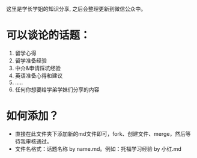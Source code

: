 这里是学长学姐的知识分享, 之后会整理更新到微信公众中。

# 可以谈论的话题：
1. 留学心得
2. 留学准备经验
3. 中介&申请踩坑经验
4. 英语准备心得和建议
5. .....
6. 任何你想要给学弟学妹们分享的内容


# 如何添加？
* 直接在此文件夹下添加新的md文件即可，fork、创建文件、merge，然后等待我审核通过。
* 文件名格式：话题名称 by name.md。例如：托福学习经验 by 小红.md



